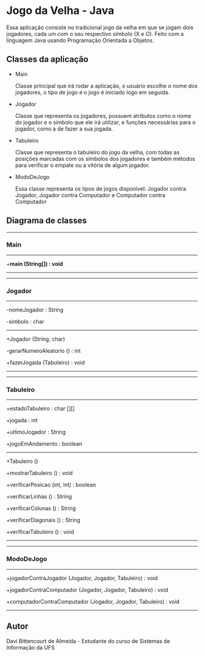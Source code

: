 # Jogo da Velha - Java

Essa aplicação consiste no tradicional jogo da velha em que se jogam dois jogadores, cada um com o seu respectivo símbolo (X e O).
Feito com a linguagem Java usando Programação Orientada a Objetos.

## Classes da aplicação

- Main

    Classe principal que irá rodar a aplicação, o usuário escolhe o nome dos jogadores, o tipo de jogo e o jogo é iniciado logo em seguida.

- Jogador

    Classe que representa os jogadores, possuem atributos como o nome do jogador e o símbolo que ele irá utilizar, e funções necessárias para o jogador, como a de fazer a sua jogada.

- Tabuleiro

    Classe que representa o tabuleiro do jogo da velha, com todas as posições marcadas com os símbolos dos jogadores e também métodos para verificar o empate ou a vitória de algum jogador.

- ModoDeJogo

    Essa classe representa os tipos de jogos disponível: Jogador contra Jogador, Jogador contra Computador e Computador contra Computador

## Diagrama de classes



---

### Main

---

+__main (String[]) : void__

---



--- 

### Jogador

---

-nomeJogador : String

-simbolo : char

---

+Jogador (String, char)

-gerarNumeroAleatorio () : int

+fazerJogada (Tabuleiro) : void

---



---

### Tabuleiro

---

+estadoTabuleiro : char [][]

+jogada : int

+ultimoJogador : String

+jogoEmAndamento : boolean

---

+Tabuleiro ()

+mostrarTabuleiro () : void

+verificarPosicao (int, int) : boolean

+verificarLinhas () : String

+verificarColunas () : String

+verificarDiagonais () : String

+verificarTabuleiro () : void

---



---

### ModoDeJogo

---

+jogadorContraJogador (Jogador, Jogador, Tabuleiro) : void

+jogadorContraComputador (Jogador, Jogador, Tabuleiro) : void

+computadorContraComputador (Jogador, Jogador, Tabuleiro) : void


---



## Autor

Davi Bittencourt de Almeida - Estudante do curso de Sistemas de Informação da UFS
